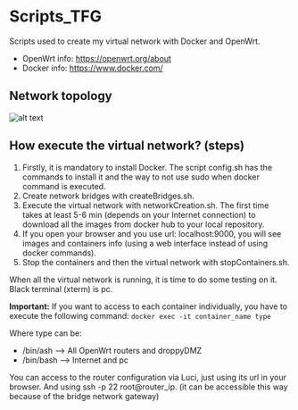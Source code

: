 # Scripts_TFG

Scripts used to create my virtual network with Docker and OpenWrt.

- OpenWrt info: https://openwrt.org/about
- Docker info: https://www.docker.com/

## Network topology

![alt text](https://github.com/metabit1000/Scripts_TFG/blob/master/images/EstructuraRed.png?raw=true)

## How execute the virtual network? (steps)

1. Firstly, it is mandatory to install Docker. The script config.sh has the commands to install it and the way to not use sudo when docker command is executed.
2. Create network bridges with createBridges.sh.
3. Execute the virtual network with networkCreation.sh. The first time takes at least 5-6 min (depends on your Internet connection) to download all the images from docker hub to your local repository.
5. If you open your browser and you use url: localhost:9000, you will see images and containers info (using a web interface instead of using docker commands).
6. Stop the containers and then the virtual network with stopContainers.sh.

When all the virtual network is running, it is time to do some testing on it. Black terminal (xterm) is pc.

**Important:**
If you want to access to each container individually, you have to execute the following command:
``
docker exec -it container_name type
``

Where type can be:
- /bin/ash --> All OpenWrt routers and droppyDMZ 
- /bin/bash --> Internet and pc

You can access to the router configuration via Luci, just using its url in your browser. And using ssh -p 22 root@router_ip. (it can be accessible this way because of the bridge network gateway)
